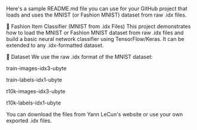 Here's a sample README.md file you can use for your GitHub project that loads and uses the MNIST (or Fashion MNIST) dataset from raw .idx files.

🧠 Fashion Item Classifier (MNIST from .idx Files)
This project demonstrates how to load the MNIST or Fashion MNIST dataset from raw .idx files and build a basic neural network classifier using TensorFlow/Keras. It can be extended to any .idx-formatted dataset.

📁 Dataset
We use the raw .idx format of the MNIST dataset:

train-images-idx3-ubyte

train-labels-idx1-ubyte

t10k-images-idx3-ubyte

t10k-labels-idx1-ubyte

You can download the files from Yann LeCun's website or use your own exported .idx files.
